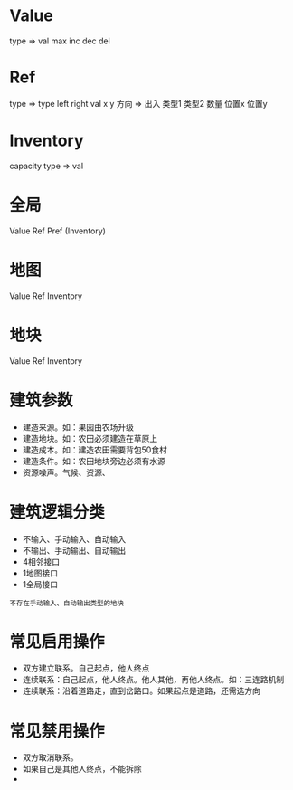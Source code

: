 

# Value

type => val max inc dec del

# Ref

type => type left right val x y
方向 => 出入 类型1 类型2 数量 位置x 位置y

# Inventory

capacity
type => val



# 全局

Value
Ref
Pref
(Inventory)

# 地图

Value
Ref
Inventory

# 地块

Value
Ref
Inventory





# 建筑参数

* 建造来源。如：果园由农场升级
* 建造地块。如：农田必须建造在草原上
* 建造成本。如：建造农田需要背包50食材
* 建造条件。如：农田地块旁边必须有水源
* 资源噪声。气候、资源、

# 建筑逻辑分类

* 不输入、手动输入、自动输入
* 不输出、手动输出、自动输出
* 4相邻接口
* 1地图接口
* 1全局接口

`不存在手动输入、自动输出类型的地块`


# 常见启用操作

* 双方建立联系。自己起点，他人终点
* 连续联系：自己起点，他人终点。他人其他，再他人终点。如：三连路机制
* 连续联系：沿着道路走，直到岔路口。如果起点是道路，还需选方向

# 常见禁用操作

* 双方取消联系。
* 如果自己是其他人终点，不能拆除
* 



